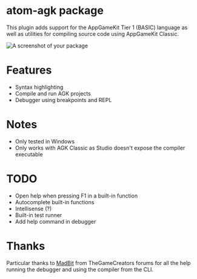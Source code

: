 # atom-agk package
This plugin adds support for the AppGameKit Tier 1 (BASIC) language as well as
utilities for compiling source code using AppGameKit Classic.

![A screenshot of your package](https://f.cloud.github.com/assets/69169/2290250/c35d867a-a017-11e3-86be-cd7c5bf3ff9b.gif)

# Features
* Syntax highlighting
* Compile and run AGK projects
* Debugger using breakpoints and REPL

# Notes
* Only tested in Windows
* Only works with AGK Classic as Studio doesn't expose the compiler executable

# TODO
* Open help when pressing F1 in a built-in function
* Autocomplete built-in functions
* Intellisense (?)
* Built-in test runner
* Add help command in debugger

# Thanks
Particular thanks to
[MadBit](https://forum.thegamecreators.com/user/16e3dff53459a69a78e8c26031783c78)
from TheGameCreators forums for all the help running the debugger and using the
compiler from the CLI.

